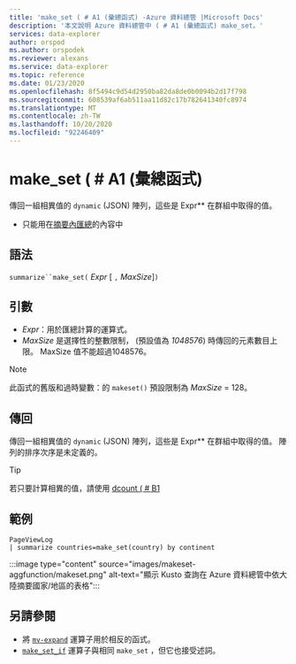 ```yaml
---
title: 'make_set ( # A1 (彙總函式) -Azure 資料總管 |Microsoft Docs'
description: '本文說明 Azure 資料總管中 ( # A1 (彙總函式) make_set。'
services: data-explorer
author: orspod
ms.author: orspodek
ms.reviewer: alexans
ms.service: data-explorer
ms.topic: reference
ms.date: 01/23/2020
ms.openlocfilehash: 8f5494c9d54d2950ba82da8de0b0094b2d17f798
ms.sourcegitcommit: 608539af6ab511aa11d82c17b782641340fc8974
ms.translationtype: MT
ms.contentlocale: zh-TW
ms.lasthandoff: 10/20/2020
ms.locfileid: "92246409"
---
```

# <a name="make_set-aggregation-function"></a>make_set ( # A1 (彙總函式) 

傳回一組相異值的 `dynamic` (JSON) 陣列，這些是 Expr** 在群組中取得的值。

* 只能用在[摘要內匯總](summarizeoperator.md)的內容中

## <a name="syntax"></a>語法

`summarize``make_set(` *Expr* [ `,` *MaxSize*]`)`

## <a name="arguments"></a>引數

* *Expr*：用於匯總計算的運算式。
* *MaxSize* 是選擇性的整數限制， (預設值為 *1048576*) 時傳回的元素數目上限。 MaxSize 值不能超過1048576。

> [!NOTE]
> 此函式的舊版和過時變數：的 `makeset()` 預設限制為 *MaxSize* = 128。

## <a name="returns"></a>傳回

傳回一組相異值的 `dynamic` (JSON) 陣列，這些是 Expr** 在群組中取得的值。
陣列的排序次序是未定義的。

> [!TIP]
> 若只要計算相異的值，請使用 [dcount ( # B1 ](dcount-aggfunction.md)

## <a name="example"></a>範例

```kusto
PageViewLog 
| summarize countries=make_set(country) by continent
```

:::image type="content" source="images/makeset-aggfunction/makeset.png" alt-text="顯示 Kusto 查詢在 Azure 資料總管中依大陸摘要國家/地區的表格":::

## <a name="see-also"></a>另請參閱

* 將 [`mv-expand`](./mvexpandoperator.md) 運算子用於相反的函式。
* [`make_set_if`](./makesetif-aggfunction.md) 運算子與相同 `make_set` ，但它也接受述詞。
